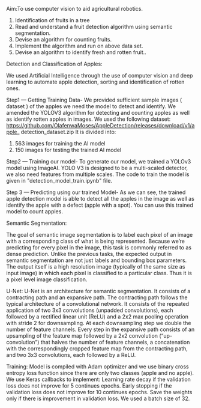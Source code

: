 Aim:To use computer vision to aid agricultural robotics.
1. Identification of fruits in a tree
2. Read and understand a fruit detection algorithm using semantic segmentation.
3. Devise an algorithm for counting fruits.
4. Implement the algorithm and run on above data set.
5. Devise an algorithm to identify fresh and rotten fruit..


Detection and Classification of Apples:


We used Artificial Intelligence through the use of computer vision and deep learning
to automate apple detection, sorting and identification of rotten ones.

Step1 — Getting Training Data-
We provided sufficient sample images ( dataset ) of the apples we need the model to
detect and identify. We amended the YOLOV3 algorithm for detecting and counting
apples as well as identify rotten apples in images. We used the following dataset:
https://github.com/OlafenwaMoses/AppleDetection/releases/download/v1/apple_
detection_dataset.zip
It is divided into:
1. 563 images for training the AI model
2. 150 images for testing the trained AI model

Step2 — Training our model-
To generate our model, we trained a YOLOv3 model using ImageAI.
YOLO V3 is designed to be a multi-scaled detector, we also need features from multiple
scales.
The code to train the model is given in "detection_model_train.ipynb" file.
  
Step 3 — Predicting using our trained Model-
As we can see, the trained apple detection model is able to detect all the apples in
the image as well as identify the apple with a defect (apple with a spot). You can use
this trained model to count apples.

Semantic Segmentation:

The goal of semantic image segmentation is to label each pixel of an image with a
corresponding class of what is being represented. Because we’re predicting for every
pixel in the image, this task is commonly referred to as dense prediction.
Unlike the previous tasks, the expected output in semantic segmentation are not just
labels and bounding box parameters. The output itself is a high resolution image (typically of the same size as input image) in which each pixel is classified to a particular
class. Thus it is a pixel level image classification.

U-Net:
U-Net is an architecture for semantic segmentation. It consists of a contracting path and an expansive path. The contracting path follows the typical architecture of a convolutional network. It consists of the repeated application of two 3x3 convolutions (unpadded convolutions), each followed by a rectified linear unit (ReLU) and a 2x2 max pooling operation with stride 2 for downsampling. At each downsampling step we double the number of feature channels. Every step in the expansive path consists of an upsampling of the feature map followed by a 2x2 convolution (“up-convolution”) that halves the number of feature channels, a concatenation with the correspondingly cropped feature map from the contracting path, and two 3x3 convolutions, each followed by a ReLU.

Training: 
Model is compiled with Adam optimizer and we use binary cross entropy loss function since there are only two classes (apple and no apple). We use Keras callbacks to implement: Learning rate decay if the validation loss does not improve for 5 continues epochs. Early stopping if the validation loss does not improve for 10 continues epochs. Save the weights only if there is improvement in validation loss. We used a batch size of 32.
